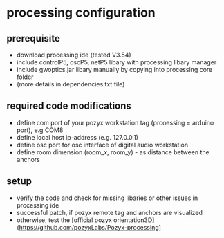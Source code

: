 # processing configuration

## prerequisite
- download processing ide (tested V3.54)
- include controlP5, oscP5, netP5 libary with processing libary manager
- include gwoptics.jar libary manually by copying into processing core folder
- (more details in dependencies.txt file)

## required code modifications
- define com port of your pozyx workstation tag (prcoessing = arduino port), e.g COM8
- define local host ip-address (e.g. 127.0.0.1)
- define osc port for osc interface of digital audio workstation
- define room dimension (room_x, room_y) - as distance between the anchors

## setup
- verify the code and check for missing libaries or other issues in processing ide
- successful patch, if pozyx remote tag and anchors are visualized
- otherwise, test the [official pozyx orientation3D](https://github.com/pozyxLabs/Pozyx-processing]

